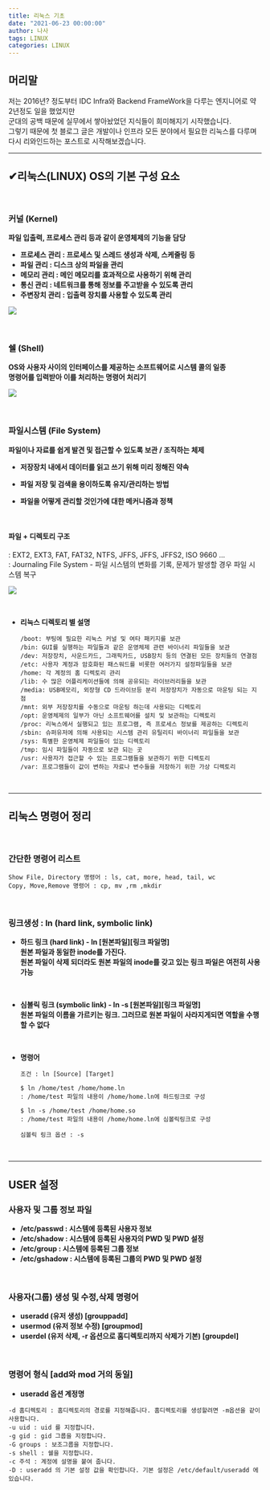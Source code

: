 ```yaml
---
title: 리눅스 기초
date: "2021-06-23 00:00:00"
author: 나사
tags: LINUX
categories: LINUX
---
```


## **머리말**  

저는 2016년? 정도부터 IDC Infra와 Backend FrameWork을 다루는 엔지니어로 약 2년정도 일을 했었지만  
군대의 공백 때문에 실무에서 쌓아놨었던 지식들이 희미해지기 시작했습니다.  
그렇기 때문에 첫 블로그 글은 개발이나 인프라 모든 분야에서 필요한 리눅스를 다루며  
다시 리와인드하는 포스트로 시작해보겠습니다. 

---

## **✔리눅스(LINUX) OS의 기본 구성 요소**

<br/>

### **커널 (Kernel)**  

**파일 입출력, 프로세스 관리 등과 같이 운영체제의 기능을 담당**
* **프로세스 관리 : 프로세스 및 스레드 생성과 삭제, 스케줄링 등**    
* **파일 관리 : 디스크 상의 파일을 관리**  
* **메모리 관리 : 메인 메모리를 효과적으로 사용하기 위해 관리**    
* **통신 관리 : 네트워크를 통해 정보를 주고받을 수 있도록 관리**    
* **주변장치 관리 : 입출력 장치를 사용할 수 있도록 관리**     

![](https://www.fun-coding.org/00_Images/os_arch.png)
        
<br/>

    

### **쉘 (Shell)** 

 **OS와 사용자 사이의 인터페이스를 제공하는 소프트웨어로 시스템 콜의 일종**  
**명령어를 입력받아 이를 처리하는 명령어 처리기**  

![](https://mblogthumb-phinf.pstatic.net/MjAxODExMjhfMTEw/MDAxNTQzMzcwMTM0MDYw.G0jp7Gtcwwgt6OxrKpNBLQD-KnxpCl0HjJMbgjg9JX0g.C8rEjP7rStId6U9wcY6LPG1JsqUGAQ2W2gKlsWNJS-sg.PNG.qbxlvnf11/20181128_105346.png?type=w800)
   
<br/>

### **파일시스템 (File System)**  
**파일이나 자료를 쉽게 발견 및 접근할 수 있도록 보관 / 조직하는 체제**  

* **저장장치 내에서 데이터를 읽고 쓰기 위해 미리 정해진 약속**
* **파일 저장 및 검색을 용이하도록 유지/관리하는 방법**
* **파일을 어떻게 관리할 것인가에 대한 메커니즘과 정책**  
     
  <br/>
     
#### **파일 + 디렉토리 구조** 

: EXT2, EXT3, FAT, FAT32, NTFS, JFFS, JFFS, JFFS2, ISO 9660 ...  
: Journaling File System - 파일 시스템의 변화를 기록, 문제가 발생할 경우 파일 시스템 복구  

![](https://t1.daumcdn.net/cfile/tistory/2657C75056A9C44A27)
      
<br/>
		

* **리눅스 디렉토리 별 설명**

	```	
	/boot: 부팅에 필요한 리눅스 커널 및 여타 패키지를 보관
	/bin: GUI를 실행하는 파일들과 같은 운영체제 관련 바이너리 파일들을 보관	
	/dev: 저장장치, 사운드카드, 그래픽카드, USB장치 등의 연결된 모든 장치들의 연결점
	/etc: 사용자 계정과 암호화된 패스워드를 비롯한 여러가지 설정파일들을 보관
	/home: 각 계정의 홈 디렉토리 관리
	/lib: 수 많은 어플리케이션들에 의해 공유되는 라이브러리들을 보관
	/media: USB메모리, 외장형 CD 드라이브등 분리 저장장치가 자동으로 마운팅 되는 지점
	/mnt: 외부 저장장치를 수동으로 마운팅 하는데 사용되는 디렉토리
	/opt: 운영체제의 일부가 아닌 소프트웨어를 설치 및 보관하는 디렉토리
	/proc: 리눅스에서 실행되고 있는 프로그램, 즉 프로세스 정보를 제공하는 디렉토리
	/sbin: 슈퍼유저에 의해 사용되는 시스템 관리 유틸리티 바이너리 파일들을 보관
	/sys: 특별한 운영체제 파일들이 있는 디렉토리
	/tmp: 임시 파일들이 자동으로 보관 되는 곳
	/usr: 사용자가 접근할 수 있는 프로그램들을 보관하기 위한 디렉토리
	/var: 프로그램들이 값이 변하는 자료나 변수들을 저장하기 위한 가상 디렉토리
	```

<br/>

---

## **리눅스 명령어 정리**

<br/>


### **간단한 명령어 리스트**

```
Show File, Directory 명령어 : ls, cat, more, head, tail, wc
Copy, Move,Remove 명령어 : cp, mv ,rm ,mkdir
```

<br/>

### **링크생성 : ln (hard link, symbolic link)**
	
- **하드 링크 (hard link) - ln [원본파일][링크 파일명]**  
	**원본 파일과 동일한 inode를 가진다.**  
	**원본 파일이 삭제 되더라도 원본 파일의 inode를 갖고 있는 링크 파일은 여전히 사용 가능**

<br/>

- **심볼릭 링크 (symbolic link) - ln -s [원본파일][링크 파일명]**  
	**원본 파일의 이름을 가르키는 링크. 그러므로 원본 파일이 사라지게되면 역할을 수행할 수 없다**  

<br/>

*  **명령어**

	```
	조건 : ln [Source] [Target]
		    
	$ ln /home/test /home/home.ln
	: /home/test 파일의 내용이 /home/home.ln에 하드링크로 구성
		      
	$ ln -s /home/test /home/home.so
	: /home/test 파일의 내용이 /home/home.ln에 심볼릭링크로 구성

	심볼릭 링크 옵션 : -s
	```

<br/>

---


## **USER 설정**


### **사용자 및 그룹 정보 파일** 

* **/etc/passwd : 시스템에 등록된 사용자 정보**
* **/etc/shadow : 시스템에 등록된 사용자의 PWD 및 PWD 설정**
* **/etc/group : 시스템에 등록된 그룹 정보**
* **/etc/gshadow  : 시스템에 등록된 그룹의 PWD 및 PWD 설정**

<br/>

### **사용자(그룹) 생성 및 수정,삭제 명령어**
		
* **useradd (유저 생성) [grouppadd]**
* **usermod (유저 정보 수정) [groupmod]**
* **userdel (유저 삭제, -r 옵션으로 홈디렉토리까지 삭제가 기본) [groupdel]**

		
<br/>

### **명령어 형식 [add와 mod 거의 동일]**


*  **useradd 옵션 계정명**  
  
```  
-d 홈디렉토리 : 홈디렉토리의 경로를 지정해줍니다. 홈디렉토리를 생성할려면 -m옵션을 같이 사용합니다.  
-u uid : uid 를 지정합니다.  
-g gid : gid 그룹을 지정합니다.  
-G groups : 보조그룹을 지정합니다.  
-s shell : 쉘을 지정합니다.  
-c 주석 : 계정에 설명을 붙여 줍니다.  
-D : useradd 의 기본 설정 값을 확인합니다. 기본 설정은 /etc/default/useradd 에있습니다.  
```


```toc
```
